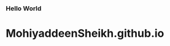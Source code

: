 <html>
  <head>
  </head>
  <body>
    <h3> Hello World </>
  </body>
  
</html>

# MohiyaddeenSheikh.github.io
